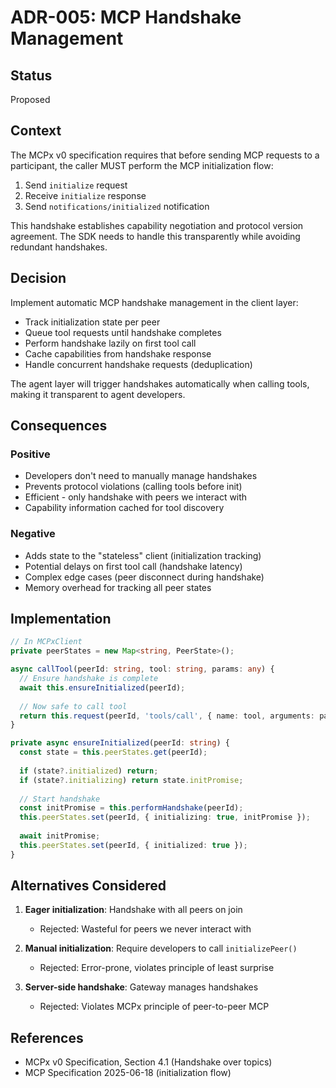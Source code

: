 # ADR-005: MCP Handshake Management

## Status
Proposed

## Context
The MCPx v0 specification requires that before sending MCP requests to a participant, the caller MUST perform the MCP initialization flow:
1. Send `initialize` request
2. Receive `initialize` response
3. Send `notifications/initialized` notification

This handshake establishes capability negotiation and protocol version agreement. The SDK needs to handle this transparently while avoiding redundant handshakes.

## Decision
Implement automatic MCP handshake management in the client layer:
- Track initialization state per peer
- Queue tool requests until handshake completes
- Perform handshake lazily on first tool call
- Cache capabilities from handshake response
- Handle concurrent handshake requests (deduplication)

The agent layer will trigger handshakes automatically when calling tools, making it transparent to agent developers.

## Consequences

### Positive
- Developers don't need to manually manage handshakes
- Prevents protocol violations (calling tools before init)
- Efficient - only handshake with peers we interact with
- Capability information cached for tool discovery

### Negative
- Adds state to the "stateless" client (initialization tracking)
- Potential delays on first tool call (handshake latency)
- Complex edge cases (peer disconnect during handshake)
- Memory overhead for tracking all peer states

## Implementation
```typescript
// In MCPxClient
private peerStates = new Map<string, PeerState>();

async callTool(peerId: string, tool: string, params: any) {
  // Ensure handshake is complete
  await this.ensureInitialized(peerId);
  
  // Now safe to call tool
  return this.request(peerId, 'tools/call', { name: tool, arguments: params });
}

private async ensureInitialized(peerId: string) {
  const state = this.peerStates.get(peerId);
  
  if (state?.initialized) return;
  if (state?.initializing) return state.initPromise;
  
  // Start handshake
  const initPromise = this.performHandshake(peerId);
  this.peerStates.set(peerId, { initializing: true, initPromise });
  
  await initPromise;
  this.peerStates.set(peerId, { initialized: true });
}
```

## Alternatives Considered

1. **Eager initialization**: Handshake with all peers on join
   - Rejected: Wasteful for peers we never interact with
   
2. **Manual initialization**: Require developers to call `initializePeer()`
   - Rejected: Error-prone, violates principle of least surprise
   
3. **Server-side handshake**: Gateway manages handshakes
   - Rejected: Violates MCPx principle of peer-to-peer MCP

## References
- MCPx v0 Specification, Section 4.1 (Handshake over topics)
- MCP Specification 2025-06-18 (initialization flow)